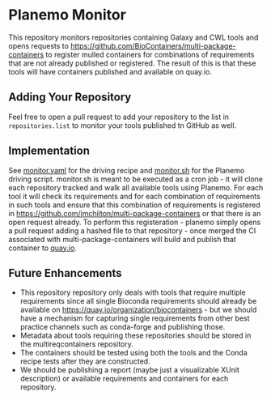 # Planemo Monitor

This repository monitors repositories containing Galaxy and CWL tools and opens requests to
https://github.com/BioContainers/multi-package-containers to register mulled containers for combinations
of requirements that are not already published or registered. The result of this is that these
tools will have containers published and available on quay.io.

## Adding Your Repository

Feel free to open a pull request to add your repository to the list in `repositories.list` to monitor
your tools published tn GitHub as well.

## Implementation

See [monitor.yaml](https://github.com/galaxyproject/planemo-monitor/blob/master/.github/workflows/monitor.yaml) for the driving recipe and [monitor.sh](https://github.com/galaxyproject/planemo-monitor/blob/master/monitor.sh) for the Planemo driving script. monitor.sh
is meant to be executed as a cron job - it will clone each repository tracked and walk all
available tools using Planemo. For each tool it will check its requirements and for each combination
of requirements in such tools and ensure that this combination of requirements is registered in
https://github.com/jmchilton/multi-package-containers or that there is an open request already. To perform
this registeration - planemo simply opens a pull request adding a hashed file to that repository -
once merged the CI associated with multi-package-containers will build and publish that container to
[quay.io](https://quay.io).

## Future Enhancements

- This repository repository only deals with tools that require multiple requirements since all
  single Bioconda requirements should already be available on https://quay.io/organization/biocontainers -
  but we should have a mechanism for capturing single requirements from other best practice channels
  such as conda-forge and publishing those.
- Metadata about tools requiring these repositories should be stored in the multireqcontainers
  repository.
- The containers should be tested using both the tools and the Conda recipe tests after they
  are constructed.
- We should be publishing a report (maybe just a visualizable XUnit description) or available
  requirements and containers for each repository.
